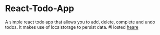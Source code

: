 # React-Todo-App
A simple react todo app that allows you to add, delete, complete and undo todos. It makes use of localstorage to persist data.
#Hosted [heare](https://react--to-do-app.herokuapp.com/)
